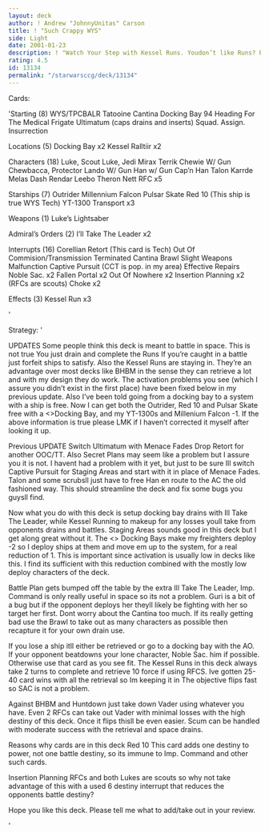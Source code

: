```yaml
---
layout: deck
author: ! Andrew "JohnnyUnitas" Carson
title: ! "Such Crappy WYS"
side: Light
date: 2001-01-23
description: ! "Watch Your Step with Kessel Runs. Youdon’t like Runs? Please don’t reviewthis deck unfairly because of it."
rating: 4.5
id: 13134
permalink: "/starwarsccg/deck/13134"
---
```

Cards: 

'Starting (8)
WYS/TPCBALR
Tatooine
Cantina
Docking Bay 94
Heading For The Medical Frigate
Ultimatum (caps drains and inserts)
Squad. Assign.
Insurrection

Locations (5)
Docking Bay x2
Kessel
Ralltiir x2

Characters (18)
Luke, Scout
Luke, Jedi
Mirax Terrik
Chewie W/ Gun
Chewbacca, Protector
Lando W/ Gun
Han w/ Gun
Cap’n Han
Talon Karrde
Melas
Dash Rendar
Leebo
Theron Nett
RFC x5

Starships (7)
Outrider
Millennium Falcon
Pulsar Skate
Red 10 (This ship is true WYS Tech)
YT-1300 Transport x3

Weapons (1)
Luke’s Lightsaber

Admiral’s Orders (2)
I’ll Take The Leader x2

Interrupts (16)
Corellian Retort (This card is Tech)
Out Of Commision/Transmission Terminated
Cantina Brawl
Slight Weapons Malfunction
Captive Pursuit (CCT is pop. in my area)
Effective Repairs
Noble Sac. x2
Fallen Portal x2
Out Of Nowhere x2
Insertion Planning x2 (RFCs are scouts)
Choke x2

Effects (3)
Kessel Run x3




'

Strategy: '

UPDATES Some people think this deck is
meant to battle in space. This is not true
You just drain and complete the Runs If
you’re caught in a battle just forfeit ships
to satisfy. Also the Kessel Runs are staying
in. They’re an advantage over most decks
like BHBM in the sense they can retrieve
a lot and with my design they do work.
The activation problems you see (which
I assure you didn’t exist in the first place)
have been fixed below in my previous
update. Also I’ve been told going from a
docking bay to a system with a ship is free.
Now I can get both the Outrider, Red 10
and Pulsar Skate free with a <>Docking
Bay, and my YT-1300s and Millenium
Falcon -1. If the above information is true
please LMK if I haven’t corrected it myself
after looking it up.

Previous UPDATE Switch Ultimatum with
Menace Fades Drop Retort for another OOC/TT.
Also Secret Plans may seem like a problem but
I assure you it is not. I havent had a problem with
it yet, but just to be sure Ill switch Captive Pursuit
for Staging Areas and start with it in place of
Menace Fades. Talon and some scrubsll just
have to free Han en route to the AC the old
fashioned way. This should streamline the
deck and fix some bugs you guysll find.

Now what you do with this deck is setup docking
bay drains with Ill Take The Leader, while Kessel
Running to makeup for any losses youll take from
opponents drains and battles. Staging Areas sounds
good in this deck but I get along great without it.
The <> Docking Bays make my freighters deploy -2
so I deploy ships at them and move em up to the
system, for a real reduction of 1. This is
important since activation is usually low in decks
like this. I find its sufficient with this
 reduction combined with the mostly low deploy
characters of the deck.

Battle Plan gets bumped off the table by the
extra Ill Take The Leader, Imp. Command is only
really useful in space so its not a problem. Guri
is a bit of a bug but if the opponent deploys her
theyll likely be fighting with her so target her
first. Dont worry about the Cantina too much. If
its really getting bad use the Brawl to take out
as many characters as possible then recapture it
for your own drain use.

If you lose a ship itll either be retrieved or
go to a docking bay with the AO. If your opponent
beatdowns your lone character, Noble Sac. him if
possible. Otherwise use that card as you see fit.
The Kessel Runs in this deck always take 2 turns
to complete and retrieve 10 force if using RFCS.
Ive gotten 25-40 card wins with all the retrieval
so Im keeping it in The objective flips fast so
SAC is not a problem.

Against BHBM and Huntdown just take down Vader
using whatever you have. Even 2 RFCs can take
out Vader with minimal losses with the high
destiny of this deck. Once it flips thisll be
even easier. Scum can be handled with moderate
success with the retrieval and space drains.

Reasons why cards are in this deck
Red 10 This card adds one destiny to power, not
one battle destiny, so its immune to Imp. Command
and other such cards.

Insertion Planning RFCs and both Lukes are scouts
so why not take advantage of this with a used 6
destiny interrupt that reduces the opponents
battle destiny?

Hope you like this deck. Please tell me what to
add/take out in your review.

'

